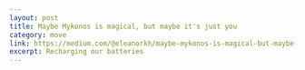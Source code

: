 ```yaml
---
layout: post
title: Maybe Mykonos is magical, but maybe it's just you
category: move
link: https://medium.com/@eleanorkh/maybe-mykonos-is-magical-but-maybe-its-just-you-af15b1f4b92c
excerpt: Recharging our batteries
---
```

